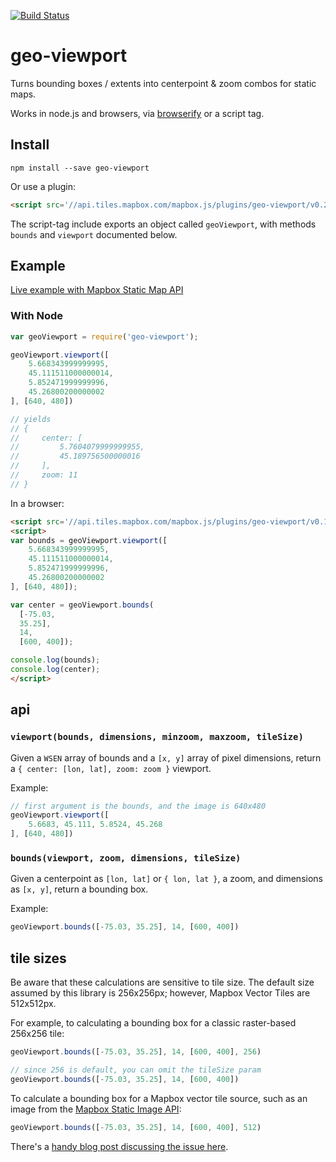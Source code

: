 [![Build Status](https://travis-ci.org/mapbox/geo-viewport.svg)](https://travis-ci.org/mapbox/geo-viewport)

# geo-viewport

Turns bounding boxes / extents into centerpoint & zoom
combos for static maps.

Works in node.js and browsers, via [browserify](http://browserify.org/)
or a script tag.

## Install

    npm install --save geo-viewport

Or use a plugin:

```html
<script src='//api.tiles.mapbox.com/mapbox.js/plugins/geo-viewport/v0.2.1/geo-viewport.js'></script>
```

The script-tag include exports an object called `geoViewport`,
with methods `bounds` and `viewport` documented below.

## Example

[Live example with Mapbox Static Map API](https://www.mapbox.com/mapbox.js/example/v1.0.0/static-map-from-bounds-with-geo-viewport/)

### With Node

```js
var geoViewport = require('geo-viewport');

geoViewport.viewport([
    5.668343999999995,
    45.111511000000014,
    5.852471999999996,
    45.26800200000002
], [640, 480])

// yields
// {
//     center: [
//         5.7604079999999955,
//         45.189756500000016
//     ],
//     zoom: 11
// }
```

In a browser:

```html
<script src='//api.tiles.mapbox.com/mapbox.js/plugins/geo-viewport/v0.1.1/geo-viewport.js'></script>
<script>
var bounds = geoViewport.viewport([
    5.668343999999995,
    45.111511000000014,
    5.852471999999996,
    45.26800200000002
], [640, 480]);

var center = geoViewport.bounds(
  [-75.03,
  35.25],
  14,
  [600, 400]);

console.log(bounds);
console.log(center);
</script>
```

## api

### `viewport(bounds, dimensions, minzoom, maxzoom, tileSize)`

Given a `WSEN` array of bounds and a `[x, y]` array of pixel
dimensions, return a `{ center: [lon, lat], zoom: zoom }` viewport.

Example:

```js
// first argument is the bounds, and the image is 640x480
geoViewport.viewport([
    5.6683, 45.111, 5.8524, 45.268
], [640, 480])
```

### `bounds(viewport, zoom, dimensions, tileSize)`

Given a centerpoint as `[lon, lat]` or `{ lon, lat }`, a zoom,
and dimensions as `[x, y]`, return a bounding box.

Example:

```js
geoViewport.bounds([-75.03, 35.25], 14, [600, 400])
```

## tile sizes

Be aware that these calculations are sensitive to tile size. The default size assumed by this library is 256x256px; however, Mapbox Vector Tiles are 512x512px.

For example, to calculating a bounding box for a classic raster-based 256x256 tile:

```js
geoViewport.bounds([-75.03, 35.25], 14, [600, 400], 256)

// since 256 is default, you can omit the tileSize param
geoViewport.bounds([-75.03, 35.25], 14, [600, 400])
```

To calculate a bounding box for a Mapbox vector tile source, such as an image from the [Mapbox Static Image API](https://www.mapbox.com/api-documentation/#static):

```js
geoViewport.bounds([-75.03, 35.25], 14, [600, 400], 512)
```

There's a [handy blog post discussing the issue here](https://www.mapbox.com/blog/512px-map-tile).